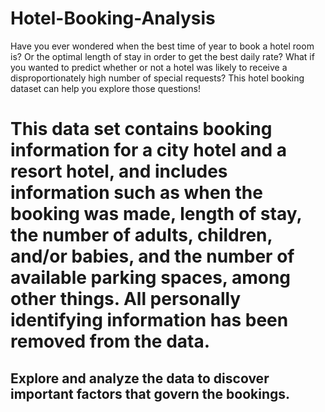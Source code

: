 # Hotel-Booking-Analysis

Have you ever wondered when the best time of year to book a hotel room is? Or the optimal length of stay in order to get the best daily rate? What if you wanted to predict whether or not a hotel was likely to receive a disproportionately high number of special requests? This hotel booking dataset can help you explore those questions!


# This data set contains booking information for a city hotel and a resort hotel, and includes information such as when the booking was made, length of stay, the number of adults, children, and/or babies, and the number of available parking spaces, among other things. All personally identifying information has been removed from the data.


## Explore and analyze the data to discover important factors that govern the bookings.
